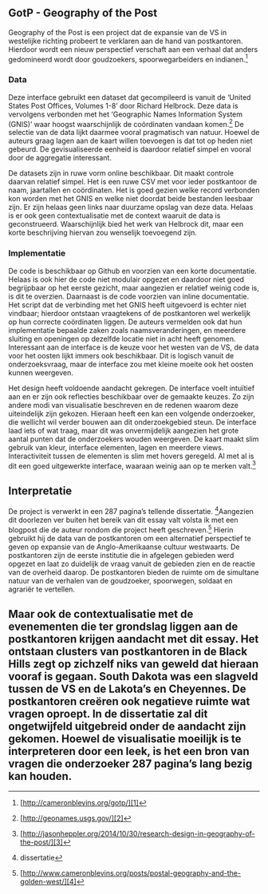 
## GotP - Geography of the Post

Geography of the Post is een project dat de expansie van de VS in westelijke richting probeert te verklaren aan de hand van postkantoren. Hierdoor wordt een nieuw perspectief verschaft aan een verhaal dat anders gedomineerd wordt door goudzoekers, spoorwegarbeiders en indianen.[^1]

### Data

Deze interface gebruikt een dataset dat gecompileerd is vanuit de ‘United States Post Offices, Volumes 1-8’ door Richard Helbrock. Deze data is vervolgens verbonden met het ‘Geographic Names Information System (GNIS)’ waar hoogst waarschijnlijk de coördinaten vandaan komen.[^2] De selectie van de data lijkt daarmee vooral pragmatisch van natuur. Hoewel de auteurs graag lagen aan de kaart willen toevoegen is dat tot op heden niet gebeurd. De gevisualiseerde eenheid is daardoor relatief simpel en vooral door de aggregatie interessant.

De datasets zijn in ruwe vorm online beschikbaar. Dit maakt controle daarvan relatief simpel. Het is een ruwe CSV met voor ieder postkantoor de naam, jaartallen en coördinaten. Het is goed gezien welke record verbonden kon worden met het GNIS en welke niet doordat beide bestanden leesbaar zijn. Er zijn helaas geen links naar duurzame opslag van deze data. Helaas is er ook geen contextualisatie met de context waaruit de data is geconstrueerd. Waarschijnlijk bied het werk van Helbrock dit, maar een korte beschrijving hiervan zou wenselijk toevoegend zijn.

### Implementatie

De code is beschikbaar op Github en voorzien van een korte documentatie. Helaas is ook hier de code niet modulair opgezet en daardoor niet goed begrijpbaar op het eerste gezicht, maar aangezien er relatief weinig code is, is dit te overzien. Daarnaast is de code voorzien van inline documentatie. Het script dat de verbinding met het GNIS heeft uitgevoerd is echter niet vindbaar; hierdoor ontstaan vraagtekens of de postkantoren wel werkelijk op hun correcte coördinaten liggen. De auteurs vermelden ook dat hun implementatie bepaalde zaken zoals naamsveranderingen, en meerdere sluiting en openingen op dezelfde locatie niet in acht heeft genomen. Interessant aan de interface is de keuze voor het westen van de VS, de data voor het oosten lijkt immers ook beschikbaar. Dit is logisch vanuit de onderzoeksvraag, maar de interface zou met kleine moeite ook het oosten kunnen weergeven.

Het design heeft voldoende aandacht gekregen. De interface voelt   intuïtief aan en er zijn ook reflecties beschikbaar over de gemaakte keuzes. Zo zijn andere modi van visualisatie beschreven en de redenen waarom deze uiteindelijk zijn gekozen. Hieraan heeft een kan een volgende onderzoeker, die wellicht wil verder bouwen aan dit onderzoekgebied steun. De interface laad iets of wat traag, maar dit was onvermijdelijk aangezien het grote aantal punten dat de onderzoekers wouden weergeven. De kaart maakt slim gebruik van kleur, interface elementen, lagen en meerdere views. Interactiviteit tussen de elementen is slim met hovers geregeld. Al met al is dit een goed uitgewerkte interface, waaraan weinig aan op te merken valt.[^3]

## Interpretatie

De project is verwerkt in een 287 pagina’s tellende dissertatie. [^4]Aangezien dit doorlezen ver buiten het bereik van dit essay valt volsta ik met een blogpost die de auteur rondom die project heeft geschreven.[^5] Hierin gebruikt hij de data van de postkantoren om een alternatief perspectief te geven op expansie van de Anglo-Amerikaanse cultuur westwaarts. De postkantoren zijn de eerste institutie die in afgelegen gebieden werd opgezet en laat zo duidelijk de vraag vanuit de gebieden zien en de reactie van de overheid daarop. De postkantoren bieden de ruimte om de simultane natuur van de verhalen van de goudzoeker, spoorwegen, soldaat en agrariër te vertellen. 

Maar ook de contextualisatie met de evenementen die ter grondslag liggen aan de postkantoren krijgen aandacht met dit essay. Het ontstaan clusters van postkantoren in de Black Hills zegt op zichzelf niks van geweld dat hieraan vooraf is gegaan. South Dakota was een slagveld tussen de VS en de Lakota’s en Cheyennes. De postkantoren creëren ook negatieve ruimte wat vragen oproept. In de dissertatie zal dit ongetwijfeld uitgebreid onder de aandacht zijn gekomen. Hoewel de visualisatie moeilijk is te interpreteren door een leek, is het een bron van vragen die onderzoeker 287 pagina’s lang bezig kan houden.
---- 

[^1]:	[http://cameronblevins.org/gotp/][1]

[^2]:	[http://geonames.usgs.gov/][2]

[^3]:	[http://jasonheppler.org/2014/10/30/research-design-in-geography-of-the-post/][3]

[^4]:	dissertatie

[^5]:	[http://www.cameronblevins.org/posts/postal-geography-and-the-golden-west/][4]

[1]:	http://cameronblevins.org/gotp/
[2]:	http://geonames.usgs.gov/
[3]:	http://jasonheppler.org/2014/10/30/research-design-in-geography-of-the-post/
[4]:	http://www.cameronblevins.org/posts/postal-geography-and-the-golden-west/